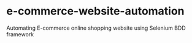 # e-commerce-website-automation
Automating E-commerce online shopping website using Selenium BDD framework
